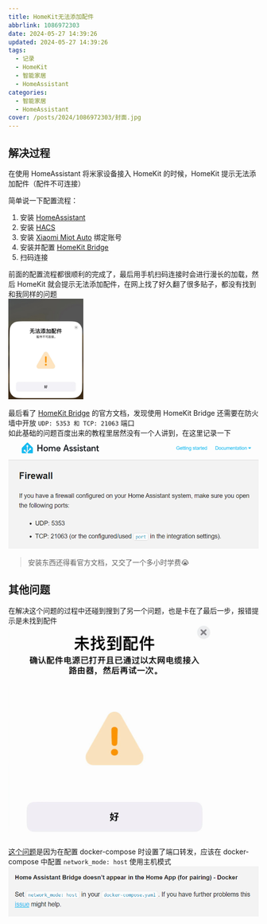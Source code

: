 ```yaml
---
title: HomeKit无法添加配件
abbrlink: 1086972303
date: 2024-05-27 14:39:26
updated: 2024-05-27 14:39:26
tags:
  - 记录
  - HomeKit
  - 智能家居
  - HomeAssistant
categories:
  - 智能家居
  - HomeAssistant
cover: /posts/2024/1086972303/封面.jpg
---
```


## 解决过程

在使用 HomeAssistant 将米家设备接入 HomeKit 的时候，HomeKit 提示无法添加配件（配件不可连接）  

简单说一下配置流程：
1. 安装 [HomeAssistant](https://hub.docker.com/r/homeassistant/home-assistant) 
2. 安装 [HACS](https://github.com/hacs-china/integration) 
3. 安装 [Xiaomi Miot Auto](https://github.com/al-one/hass-xiaomi-miot/blob/master/README_zh.md) 绑定账号 
4.  安装并配置 [HomeKit Bridge](https://my.home-assistant.io/redirect/config_flow_start?domain=homekit) 
5.  扫码连接  

前面的配置流程都很顺利的完成了，最后用手机扫码连接时会进行漫长的加载，然后 HomeKit 就会提示无法添加配件，在网上找了好久翻了很多贴子，都没有找到和我同样的问题  
<img alt="无法添加配件" src="./HomeKit无法添加配件/无法添加配件.jpg" width="30%" /> 

最后看了 [HomeKit Bridge](https://www.home-assistant.io/integrations/homekit/) 的官方文档，发现使用 HomeKit Bridge 还需要在防火墙中开放 `UDP: 5353 和 TCP: 21063` 端口  
如此基础的问题百度出来的教程里居然没有一个人讲到，在这里记录一下
![text](HomeKit无法添加配件/HomeKit_Bridge_Firewall.png)
> 安装东西还得看官方文档，又交了一个多小时学费😭

## 其他问题
在解决这个问题的过程中还碰到搜到了另一个问题，也是卡在了最后一步，报错提示是未找到配件  
![alt text](HomeKit无法添加配件/未找到配件.png)

[这个问题](https://github.com/home-assistant/core/issues/15692)是因为在配置 docker-compose 时设置了端口转发，应该在 docker-compose 中配置 `network_mode: host` 使用主机模式
![alt text](HomeKit无法添加配件/host模式.png)